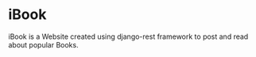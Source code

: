 # iBook
iBook is a Website created using django-rest framework to post and read about popular Books.
